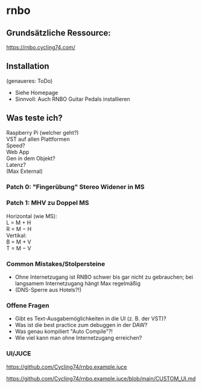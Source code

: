 # rnbo  

## Grundsätzliche Ressource:  
https://rnbo.cycling74.com/  
  
## Installation  
(genaueres: ToDo)  
- Siehe Homepage  
- Sinnvoll: Auch RNBO Guitar Pedals installieren  
  
  
## Was teste ich?  
Raspberry Pi (welcher geht?)   
VST auf allen Plattformen  
Speed?  
Web App  
Gen in dem Objekt?  
Latenz?  
(Max External)  
  
### Patch 0: "Fingerübung" Stereo Widener in MS  
  
### Patch 1: MHV zu Doppel MS  
  
Horizontal (wie MS):  
L = M + H   
R = M − H   
Vertikal:  
B = M + V   
T = M − V  
  
  
  
### Common Mistakes/Stolpersteine
- Ohne Internetzugang ist RNBO schwer bis gar nicht zu gebrauchen; bei langsamem Internetzugang hängt Max regelmäßig
- (DNS-Sperre aus Hotels?!)

### Offene Fragen
- Gibt es Text-Ausgabemöglichkeiten in die UI (z. B. der VST)?  
- Was ist die best practice zum debuggen in der DAW?  
- Was genau kompiliert "Auto Compile"?!  
- Wie viel kann man ohne Internetzugang erreichen?  


### UI/JUCE

https://github.com/Cycling74/rnbo.example.juce

https://github.com/Cycling74/rnbo.example.juce/blob/main/CUSTOM_UI.md

